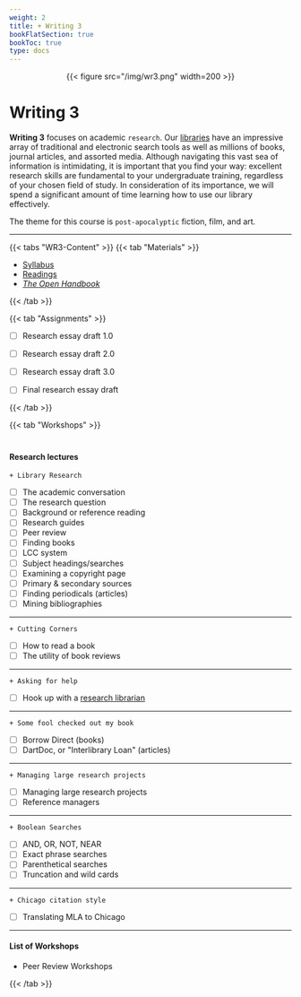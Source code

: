 ```yaml
---
weight: 2
title: + Writing 3
bookFlatSection: true
bookToc: true
type: docs
---
```


<div style="text-align:center">{{< figure src="/img/wr3.png" width=200 >}}</div>

# Writing 3

**Writing 3** focuses on academic `research`. Our [libraries](https://library.dartmouth.edu) have an impressive array of traditional and electronic search tools as well as millions of books, journal articles, and assorted media. Although navigating this vast sea of information is intimidating, it is important that you find your way: excellent research skills are fundamental to your undergraduate training, regardless of your chosen field of study. In consideration of its importance, we will spend a significant amount of time learning how to use our library effectively. 

The theme for this course is `post-apocalyptic` fiction, film, and art.

---

{{< tabs "WR3-Content" >}}
{{< tab "Materials" >}} 


- [Syllabus](/docs/2020W.pdf)
- [Readings](https://canvas.dartmouth.edu)
- [*The Open Handbook*](/resources/open-handbook/)

 {{< /tab >}}

{{< tab "Assignments" >}} 


- [ ] Research essay draft 1.0
- [ ] Research essay draft 2.0
- [ ] Research essay draft 3.0
- [ ] Final research essay draft


{{< /tab >}}

{{< tab "Workshops" >}} 

#

#### Research lectures


`+ Library Research`

- [ ]	The academic conversation
- [ ]   The research question
- [ ]  	Background or reference reading
- [ ]  	Research guides
- [ ]  	Peer review
- [ ]  	Finding books
- [ ]  	LCC system
- [ ]  	Subject headings/searches
- [ ]   Examining a copyright page
- [ ] 	Primary & secondary sources
- [ ]  	Finding periodicals (articles)
- [ ]   Mining bibliographies

---

`+ Cutting Corners`

- [ ]  	How to read a book
- [ ]  	The utility of book reviews

---

`+ Asking for help`

- [ ]  	Hook up with a [research librarian](https://researchguides.dartmouth.edu/subjectlibrarians) 

---

`+ Some fool checked out my book`

- [ ]  	Borrow Direct (books)
- [ ]  	DartDoc, or "Interlibrary Loan" (articles)

---

`+ Managing large research projects`

- [ ] Managing large research projects
- [ ] Reference managers

---

`+ Boolean Searches`

- [ ] AND, OR, NOT, NEAR 
- [ ] Exact phrase searches
- [ ] Parenthetical searches
- [ ] Truncation and wild cards

---

`+ Chicago citation style`

- [ ] Translating MLA to Chicago



---

#### List of Workshops

- Peer Review Workshops


{{< /tab >}}








